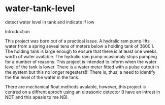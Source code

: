 # water-tank-level
detect water level in tank and indicate if low

Introduction

This project was born out of a practical issue.  A hydralic ram pump lifts water from a spring seveal tens of meters below a holding tank of 3600 l.  The holding tank is large enough to ensure that there is at least one weeks worth of water avalable.  The hydralic ram pump ocasionaly stops pumping for a number of reasons.  This project is intended to inform when the water level of the tank is lower.  There is a water meter fitted with a pulse output in the system but this no longer regesters!!!  There is, thus, a need to identify the the level of the water in the tank.

There are mechanical float methods avalable, however, this project is centred on a diffrent aproch using an ultrasonic detector (I have an intrest in NDT and this apeals to me NB).
